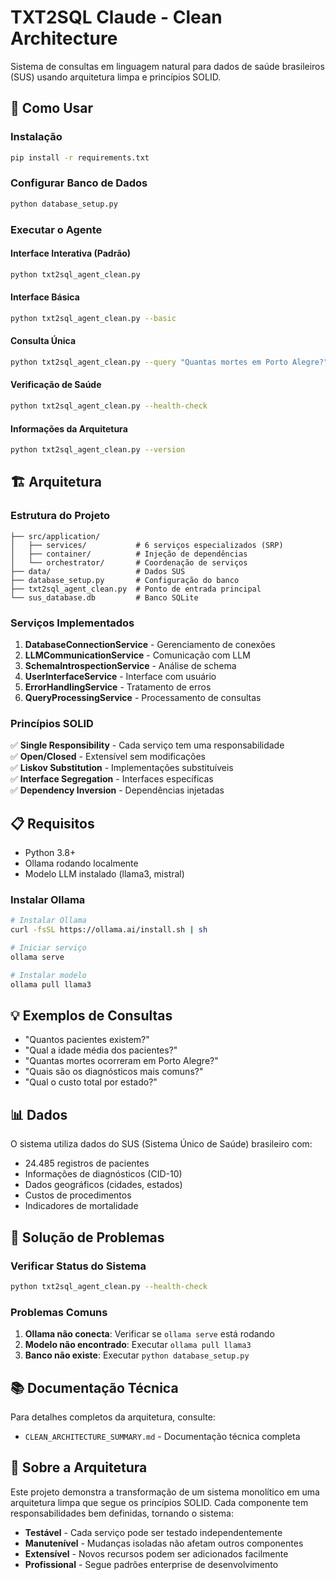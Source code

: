 # TXT2SQL Claude - Clean Architecture

Sistema de consultas em linguagem natural para dados de saúde brasileiros (SUS) usando arquitetura limpa e princípios SOLID.

## 🚀 Como Usar

### Instalação
```bash
pip install -r requirements.txt
```

### Configurar Banco de Dados
```bash
python database_setup.py
```

### Executar o Agente

#### Interface Interativa (Padrão)
```bash
python txt2sql_agent_clean.py
```

#### Interface Básica
```bash
python txt2sql_agent_clean.py --basic
```

#### Consulta Única
```bash
python txt2sql_agent_clean.py --query "Quantas mortes em Porto Alegre?"
```

#### Verificação de Saúde
```bash
python txt2sql_agent_clean.py --health-check
```

#### Informações da Arquitetura
```bash
python txt2sql_agent_clean.py --version
```

## 🏗️ Arquitetura

### Estrutura do Projeto
```
├── src/application/
│   ├── services/           # 6 serviços especializados (SRP)
│   ├── container/          # Injeção de dependências
│   └── orchestrator/       # Coordenação de serviços
├── data/                   # Dados SUS
├── database_setup.py       # Configuração do banco
├── txt2sql_agent_clean.py  # Ponto de entrada principal
└── sus_database.db         # Banco SQLite
```

### Serviços Implementados

1. **DatabaseConnectionService** - Gerenciamento de conexões
2. **LLMCommunicationService** - Comunicação com LLM
3. **SchemaIntrospectionService** - Análise de schema
4. **UserInterfaceService** - Interface com usuário
5. **ErrorHandlingService** - Tratamento de erros
6. **QueryProcessingService** - Processamento de consultas

### Princípios SOLID

✅ **Single Responsibility** - Cada serviço tem uma responsabilidade  
✅ **Open/Closed** - Extensível sem modificações  
✅ **Liskov Substitution** - Implementações substituíveis  
✅ **Interface Segregation** - Interfaces específicas  
✅ **Dependency Inversion** - Dependências injetadas  

## 📋 Requisitos

- Python 3.8+
- Ollama rodando localmente
- Modelo LLM instalado (llama3, mistral)

### Instalar Ollama
```bash
# Instalar Ollama
curl -fsSL https://ollama.ai/install.sh | sh

# Iniciar serviço
ollama serve

# Instalar modelo
ollama pull llama3
```

## 💡 Exemplos de Consultas

- "Quantos pacientes existem?"
- "Qual a idade média dos pacientes?"
- "Quantas mortes ocorreram em Porto Alegre?"
- "Quais são os diagnósticos mais comuns?"
- "Qual o custo total por estado?"

## 📊 Dados

O sistema utiliza dados do SUS (Sistema Único de Saúde) brasileiro com:
- 24.485 registros de pacientes
- Informações de diagnósticos (CID-10)
- Dados geográficos (cidades, estados)
- Custos de procedimentos
- Indicadores de mortalidade

## 🔧 Solução de Problemas

### Verificar Status do Sistema
```bash
python txt2sql_agent_clean.py --health-check
```

### Problemas Comuns

1. **Ollama não conecta**: Verificar se `ollama serve` está rodando
2. **Modelo não encontrado**: Executar `ollama pull llama3`
3. **Banco não existe**: Executar `python database_setup.py`

## 📚 Documentação Técnica

Para detalhes completos da arquitetura, consulte:
- `CLEAN_ARCHITECTURE_SUMMARY.md` - Documentação técnica completa

## 🎯 Sobre a Arquitetura

Este projeto demonstra a transformação de um sistema monolítico em uma arquitetura limpa que segue os princípios SOLID. Cada componente tem responsabilidades bem definidas, tornando o sistema:

- **Testável** - Cada serviço pode ser testado independentemente
- **Manutenível** - Mudanças isoladas não afetam outros componentes  
- **Extensível** - Novos recursos podem ser adicionados facilmente
- **Profissional** - Segue padrões enterprise de desenvolvimento